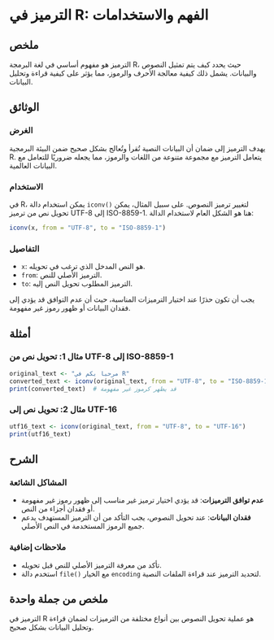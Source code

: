 <!--
Meta Description: # الترميز في R: الفهم والاستخدامات ## ملخص الترميز هو مفهوم أساسي في لغة البرمجة R، حيث يحدد كيف يتم تمثيل النصوص والبيانات. يشمل ذلك كيفية معالجة الأ...
Meta Keywords: الترميز, utf, البيانات, إلى, تحويل
-->

# الترميز في R: الفهم والاستخدامات

## ملخص
الترميز هو مفهوم أساسي في لغة البرمجة R، حيث يحدد كيف يتم تمثيل النصوص والبيانات. يشمل ذلك كيفية معالجة الأحرف والرموز، مما يؤثر على كيفية قراءة وتحليل البيانات.

## الوثائق
### الغرض
يهدف الترميز إلى ضمان أن البيانات النصية تُقرأ وتُعالج بشكل صحيح ضمن البيئة البرمجية R. يتعامل الترميز مع مجموعة متنوعة من اللغات والرموز، مما يجعله ضروريًا للتعامل مع البيانات العالمية.

### الاستخدام
في R، يمكن استخدام دالة `iconv()` لتغيير ترميز النصوص. على سبيل المثال، يمكن تحويل نص من ترميز UTF-8 إلى ISO-8859-1. هنا هو الشكل العام لاستخدام الدالة:

```R
iconv(x, from = "UTF-8", to = "ISO-8859-1")
```

### التفاصيل
- `x`: هو النص المدخل الذي ترغب في تحويله.
- `from`: الترميز الأصلي للنص.
- `to`: الترميز المطلوب تحويل النص إليه.

يجب أن تكون حذرًا عند اختيار الترميزات المناسبة، حيث أن عدم التوافق قد يؤدي إلى فقدان البيانات أو ظهور رموز غير مفهومة.

## أمثلة
### مثال 1: تحويل نص من UTF-8 إلى ISO-8859-1
```R
original_text <- "مرحبا بكم في R"
converted_text <- iconv(original_text, from = "UTF-8", to = "ISO-8859-1")
print(converted_text)  # قد يظهر كرموز غير مفهومة
```

### مثال 2: تحويل نص إلى UTF-16
```R
utf16_text <- iconv(original_text, from = "UTF-8", to = "UTF-16")
print(utf16_text)
```

## الشرح
### المشاكل الشائعة
- **عدم توافق الترميزات**: قد يؤدي اختيار ترميز غير مناسب إلى ظهور رموز غير مفهومة أو فقدان أجزاء من النص.
- **فقدان البيانات**: عند تحويل النصوص، يجب التأكد من أن الترميز المستهدف يدعم جميع الرموز المستخدمة في النص الأصلي.

### ملاحظات إضافية
- تأكد من معرفة الترميز الأصلي للنص قبل تحويله.
- استخدم دالة `file()` مع الخيار `encoding` لتحديد الترميز عند قراءة الملفات النصية.

## ملخص من جملة واحدة
الترميز في R هو عملية تحويل النصوص بين أنواع مختلفة من الترميزات لضمان قراءة وتحليل البيانات بشكل صحيح.